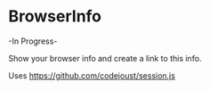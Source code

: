 BrowserInfo
===========

-In Progress-

Show your browser info and create a link to this info.

Uses https://github.com/codejoust/session.js
